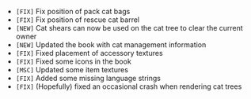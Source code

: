 - `[FIX]` Fix position of pack cat bags
- `[FIX]` Fix position of rescue cat barrel
- `[NEW]` Cat shears can now be used on the cat tree to clear the current owner
- `[NEW]` Updated the book with cat management information
- `[FIX]` Fixed placement of accessory textures
- `[FIX]` Fixed some icons in the book
- `[MSC]` Updated some item textures
- `[FIX]` Added some missing language strings
- `[FIX]` (Hopefully) fixed an occasional crash when rendering cat trees
